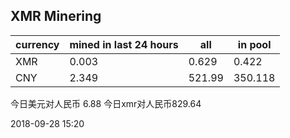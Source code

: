 ## XMR Minering

|currency|mined in last 24 hours|all|in pool|
|---|---|---|---|
|XMR|0.003|0.629|0.422|
|CNY|2.349|521.99|350.118|

今日美元对人民币 6.88	今日xmr对人民币829.64


2018-09-28 15:20